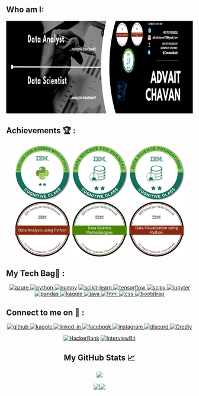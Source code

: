 <!--<p align="center"><img src="https://github.com/ADVAIT135/ADVAIT135/blob/eb64cdfd351503f3879eab07248f53878c6c50e3/giphy.gif" width="250" height="250"></p>
<p align="center" style="font-size: 20px; color: darkred;">
  <strong>करचरण कृतं वाक्कायजं कर्मजं वा ।<br>
  श्रवणनयनजं वा मानसं वापराधं ।<br>
  विहितमविहितं वा सर्वमेतत्क्षमस्व ।<br>
  जय जय करुणाब्धे श्रीमहादेव शम्भो ॥<br>
  श्रीमहादेव शम्भो ॥ श्रीमहादेव शम्भो ॥</strong>
</p>-->



<h2 align="left"> Who am I: </h2>
<p align = center> <img src="https://github.com/ADVAIT135/Yoshops_Data_Science_Intern/blob/main/ADVAIT%20CHAVAN%20Linked%20In%20Banner.png" / height = 250 /width=1000>

<h2 align="left">Achievements 🏆 :</h2>
<p align="center"> <img src="https://github.com/ADVAIT135/ADVAIT135/blob/main/Applied+Data+Science+with+Python.png" / height ="150"> 
 <img src="https://github.com/ADVAIT135/ADVAIT135/blob/main/Data+Sci+Business+Level+2+-+CC+-+2019.png" / height ="150"> 
 <img src="https://github.com/ADVAIT135/ADVAIT135/blob/main/Data+Sci+Foundations+Level+2+-+CC+-+2019.png" / height ="150"> 
 <img src="https://github.com/ADVAIT135/ADVAIT135/blob/main/Data_Analysis_using_Python.png" /height ="150">
 <img src="https://github.com/ADVAIT135/ADVAIT135/blob/main/Data_Science_Methodologies.png" /height ="150">
 <img src="https://github.com/ADVAIT135/ADVAIT135/blob/main/Data_Visualization_Using_Python.png" /height ="150">
</p>
<h2 align="left">My Tech Bag🎒 :</h2>
<p align="center"> <a href="https://azure.microsoft.com/en-in/" target="_blank"><img src = "https://www.vectorlogo.zone/logos/microsoft_azure/microsoft_azure-ar21.svg" alt="azure" width="90" height="40"/> </a>
 <a href="https://www.python.org" target="_blank"><img src = "https://www.vectorlogo.zone/logos/python/python-horizontal.svg" alt = "python" width="90" height="40"/> </a>
 <a href = "https://numpy.org/" target = "_blank"> <img src = "https://www.vectorlogo.zone/logos/numpy/numpy-ar21.svg" alt = "numpy" width="90" height="40"/></a>
 <a href = "https://scikit-learn.org/stable/" target = "_blank"> <img src = "https://upload.wikimedia.org/wikipedia/commons/0/05/Scikit_learn_logo_small.svg" alt = "scikit-learn" width = "90" height = "40"/> </a>
  <a href = "https://www.tensorflow.org/" target = "_blank"> <img src = "https://www.vectorlogo.zone/logos/tensorflow/tensorflow-ar21.svg" alt = "tensorflow" width = "90" height = "40"/> </a>
  <a href = "https://scipy.org/" target = "_blank"> <img src = "https://upload.wikimedia.org/wikipedia/commons/b/b2/SCIPY_2.svg" alt = "scipy" width = "90" height = "40"/> </a>
  <a href = "https://jupyter.org/" target = "_blank"> <img src = "https://www.vectorlogo.zone/logos/jupyter/jupyter-ar21.svg" alt = "jupyter" width = "90" height = "40"/> </a>
  <a href = "https://pandas.pydata.org/" target = "_blank"> <img src = "https://upload.wikimedia.org/wikipedia/commons/e/ed/Pandas_logo.svg" alt = "pandas" width = "90" height = "40"/> </a>
  <a href = "https://www.kaggle.com/" target = "_blank"> <img src = "https://www.vectorlogo.zone/logos/kaggle/kaggle-ar21.svg" alt = "kaggle" width = "90" height = "40"/> </a>
  <a href = "https://www.java.com/en/" target = "_blank"> <img src = "https://www.vectorlogo.zone/logos/java/java-ar21.svg" alt = "java" width = "90" height = "40"/> </a>
  <a href = "https://en.wikipedia.org/wiki/HTML5" target = "_blank"> <img src = "https://www.vectorlogo.zone/logos/w3_html5/w3_html5-ar21.svg" alt = "html" width = "90" height = "40"/> </a>
  <a href = "https://en.wikipedia.org/wiki/CSS" target = "_blank"> <img src = "https://www.vectorlogo.zone/logos/w3_css/w3_css-ar21.svg" alt = "css" width = "90" height = "40"/> </a>
  <a href = "https://getbootstrap.com/" target = "_blank"> <img src = "https://www.vectorlogo.zone/logos/getbootstrap/getbootstrap-ar21.svg" alt = "bootstrap" width = "90" height = "40"/> </a> </p>
 
 <h2 align="left">Connect to me on 🔗 : </h2>
 <p align="center">
 <a href="https://github.com/ADVAIT135" target="_blank"> <img src = "https://www.vectorlogo.zone/logos/github/github-ar21.svg" alt = "github" height = "40"> </a>
  <a href="https://www.kaggle.com/advaitchavan" target="_blank"> <img src = "https://www.vectorlogo.zone/logos/kaggle/kaggle-ar21.svg" alt = "kaggle" height = "40"> </a>
  <a href="https://www.linkedin.com/in/advait-chavan-69928b129/" target="_blank"> <img src = "https://www.vectorlogo.zone/logos/linkedin/linkedin-ar21.svg" alt = "linked-in" height = "40"> </a>
  <a href="https://www.facebook.com/advait.chavan.98/" target="_blank"> <img src = "https://www.vectorlogo.zone/logos/facebook/facebook-ar21.svg" alt = "facebook" height = "40"> </a>
  <a href="https://www.instagram.com/advaitchavan/?hl=en" target="_blank"> <img src = "https://www.vectorlogo.zone/logos/instagram/instagram-ar21.svg" alt = "instagram" height = "40"> </a>
<a href="https://discord.com/channels/@ADVAIT#7159" target = "_blank"><img src = "https://www.vectorlogo.zone/logos/discordapp/discordapp-ar21.svg" alt = "discord" height = "40"> </a>
<a href = "https://www.credly.com/users/advait_chavan_135/badges" target="_blank"><img src = "https://info.credly.com/hs-fs/hubfs/Credly_Logo_Orange_10-Inch.png?width=3000&name=Credly_Logo_Orange_10-Inch.png" alt = "Credly" height = "40"></a>
<p align = "center">
<a href = "https://www.hackerrank.com/advaitchavan135?hr_r=1" target = "_blank"><img src = "https://th.bing.com/th/id/OIP.pY8O2C_T47berB4eU-qZ5AHaHa?w=143&h=180&c=7&r=0&o=5&dpr=1.3&pid=1.7"
alt = "HackerRank" height = "100" width = "150"></a>
<a href="https://www.interviewbit.com/profile/advait-chavan/" target="_blank"><img src="https://www.interviewbit.com/_next/static/media/brand.6cf9233b.svg" alt = "InterviewBit"height = "100" width = "150"></a></p>
  
<h2 align="center">My GitHub Stats 📈 </h2>
<p align="center">
<img src="https://visitor-badge.laobi.icu/badge?page_id=ADVAIT135.ADVAIT135" />
</p>
 <p align="center"><img  align="top" src="https://github-readme-stats.vercel.app/api?username=advait135&show_icons=true&theme=radical&include_all_commits=true&count_private=true" /><img  align="top" src="https://github-readme-stats.vercel.app/api/top-langs/?username=advait135&layout=compact&show_icons=true&theme=radical" /></p>
 
